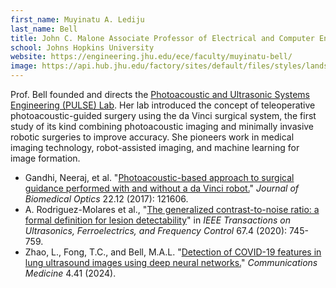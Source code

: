```yaml
---
first_name: Muyinatu A. Lediju
last_name: Bell
title: John C. Malone Associate Professor of Electrical and Computer Engineering, Biomedical Engineering, and Computer Science
school: Johns Hopkins University
website: https://engineering.jhu.edu/ece/faculty/muyinatu-bell/
image: https://api.hub.jhu.edu/factory/sites/default/files/styles/landscape/public/muyinatu_bell082316.jpg
---
```

Prof. Bell founded and directs the [Photoacoustic and Ultrasonic Systems Engineering (PULSE) Lab](https://pulselab.jhu.edu/). Her lab introduced the concept of teleoperative photoacoustic-guided surgery using the da Vinci surgical system, the first study of its kind combining photoacoustic imaging and minimally invasive robotic surgeries to improve accuracy. She pioneers work in medical imaging technology, robot-assisted imaging, and machine learning for image formation.
* Gandhi, Neeraj, et al. "[Photoacoustic-based approach to surgical guidance performed with and without a da Vinci robot.](https://pulselab.jhu.edu/wp-content/uploads/2017/08/Gandhi_JBO_2017.pdf)" _Journal of Biomedical Optics_ 22.12 (2017): 121606.
* A. Rodriguez-Molares et al., "[The generalized contrast-to-noise ratio: a formal definition for lesion detectability](https://ieeexplore.ieee.org/abstract/document/8918059)" in _IEEE Transactions on Ultrasonics, Ferroelectrics, and Frequency Control_ 67.4 (2020): 745-759.
* Zhao, L., Fong, T.C., and Bell, M.A.L. "[Detection of COVID-19 features in lung ultrasound images using deep neural networks.](https://www.nature.com/articles/s43856-024-00463-5)" _Communications Medicine_ 4.41 (2024).
